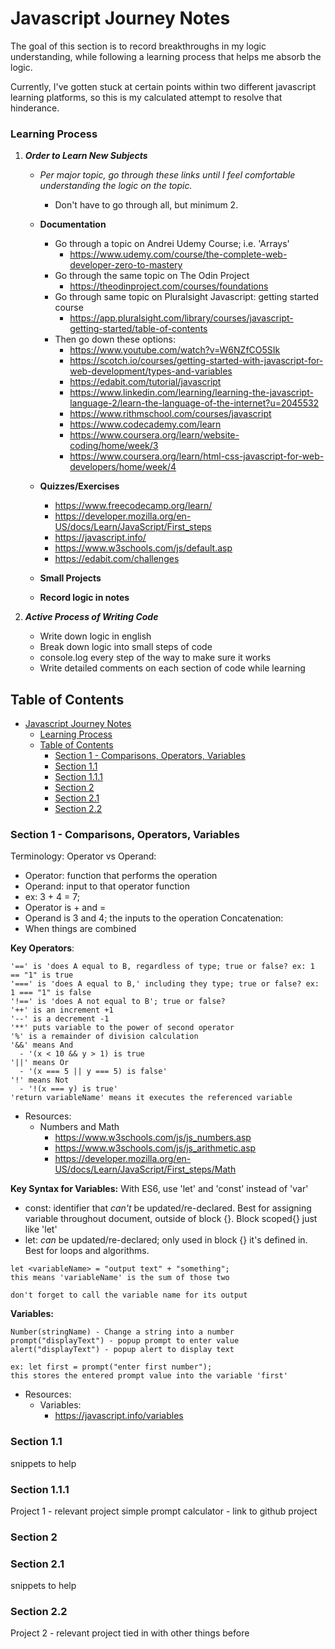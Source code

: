 
# Javascript Journey Notes
The goal of this section is to record breakthroughs in my logic understanding, while following a learning process that helps me absorb the logic. 

Currently, I've gotten stuck at certain points within two different javascript learning platforms, so this is my calculated attempt to resolve that hinderance. 

### Learning Process
1. ***Order to Learn New Subjects***
   - *Per major topic, go through these links until I feel comfortable understanding the logic on the topic.* 
     - Don't have to go through all, but minimum 2.
   - **Documentation**
     - Go through a topic on Andrei Udemy Course; i.e. 'Arrays'
       - https://www.udemy.com/course/the-complete-web-developer-zero-to-mastery
     - Go through the same topic on The Odin Project
       - https://theodinproject.com/courses/foundations
     - Go through same topic on Pluralsight Javascript: getting started course
       - https://app.pluralsight.com/library/courses/javascript-getting-started/table-of-contents
     - Then go down these options:
       - https://www.youtube.com/watch?v=W6NZfCO5SIk
       - https://scotch.io/courses/getting-started-with-javascript-for-web-development/types-and-variables
       - https://edabit.com/tutorial/javascript
       - https://www.linkedin.com/learning/learning-the-javascript-language-2/learn-the-language-of-the-internet?u=2045532
       - https://www.rithmschool.com/courses/javascript
       - https://www.codecademy.com/learn
       - https://www.coursera.org/learn/website-coding/home/week/3
       - https://www.coursera.org/learn/html-css-javascript-for-web-developers/home/week/4
  
   - **Quizzes/Exercises**
       - https://www.freecodecamp.org/learn/
       - https://developer.mozilla.org/en-US/docs/Learn/JavaScript/First_steps
       - https://javascript.info/
       - https://www.w3schools.com/js/default.asp
       - https://edabit.com/challenges
  
   - **Small Projects**
   - **Record logic in notes**
  
2. ***Active Process of Writing Code***
   - Write down logic in english
   - Break down logic into small steps of code
   - console.log every step of the way to make sure it works
   - Write detailed comments on each section of code while learning



## Table of Contents
- [Javascript Journey Notes](#javascript-journey-notes)
    - [Learning Process](#learning-process)
  - [Table of Contents](#table-of-contents)
    - [Section 1 - Comparisons, Operators, Variables](#section-1---comparisons-operators-variables)
    - [Section 1.1](#section-11)
    - [Section 1.1.1](#section-111)
    - [Section 2](#section-2)
    - [Section 2.1](#section-21)
    - [Section 2.2](#section-22)


### Section 1 - Comparisons, Operators, Variables
Terminology:
Operator vs Operand:
  - Operator: function that performs the operation
  - Operand: input to that operator function
  - ex: 3 + 4 = 7; 
  - Operator is + and =
  - Operand is 3 and 4; the inputs to the operation
Concatenation:
  - When things are combined

**Key Operators**:
```
'==' is 'does A equal to B, regardless of type; true or false? ex: 1 == "1" is true
'===' is 'does A equal to B,' including they type; true or false? ex: 1 === "1" is false
'!==' is 'does A not equal to B'; true or false?
'++' is an increment +1
'--' is a decrement -1
'**' puts variable to the power of second operator
'%' is a remainder of division calculation
'&&' means And
  - '(x < 10 && y > 1) is true
'||' means Or
  - '(x === 5 || y === 5) is false'
'!' means Not
  - '!(x === y) is true'
'return variableName' means it executes the referenced variable
```
  - Resources: 
    - Numbers and Math
      - https://www.w3schools.com/js/js_numbers.asp
      - https://www.w3schools.com/js/js_arithmetic.asp
      - https://developer.mozilla.org/en-US/docs/Learn/JavaScript/First_steps/Math

**Key Syntax for Variables:**
With ES6, use 'let' and 'const' instead of 'var'
  - const: identifier that *can't* be updated/re-declared. Best for assigning variable throughout document, outside of block {}. Block scoped{} just like 'let'
  - let: *can* be updated/re-declared; only used in block {} it's defined in. Best for loops and algorithms.
```
let <variableName> = "output text" + "something";
this means 'variableName' is the sum of those two

don't forget to call the variable name for its output
```

**Variables:**
```
Number(stringName) - Change a string into a number
prompt("displayText") - popup prompt to enter value
alert("displayText") - popup alert to display text

ex: let first = prompt("enter first number");
this stores the entered prompt value into the variable 'first'
```
  - Resources: 
    - Variables:
      - https://javascript.info/variables


### Section 1.1
snippets to help

### Section 1.1.1
Project 1 - relevant project
simple prompt calculator - link to github project

### Section 2

### Section 2.1
snippets to help

### Section 2.2
Project 2 - relevant project tied in with other things before